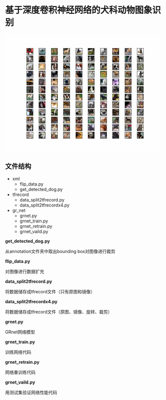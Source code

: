 # 基于深度卷积神经网络的犬科动物图象识别

![dataset](https://github.com/Niroo/bysj_dogBC/blob/master/120dog.jpg)
## 文件结构

- xml
    - flip_data.py
    - get\_detected\_dog.py
- tfrecord
    - data_split2tfrecord.py
    - data_split2tfrecordx4.py
- gr_net
    - grnet.py
    - grnet_train.py
    - grnet_retrain.py
    - grnet_vaild.py

**get\_detected\_dog.py**

从annotation文件夹中取出bounding box对图像进行裁剪

**flip_data.py**

对图像进行数据扩充

**data_split2tfrecord.py**

将数据储存成tfrecord文件（只有原图和镜像）

**data_split2tfrecordx4.py**

将数据储存成tfrecord文件（原图、镜像、旋转、裁剪）

**grnet.py**

GRnet网络模型

**grnet_train.py**

训练网络代码

**grnet_retrain.py**

网络重训练代码

**grnet_vaild.py**

用测试集验证网络性能代码






